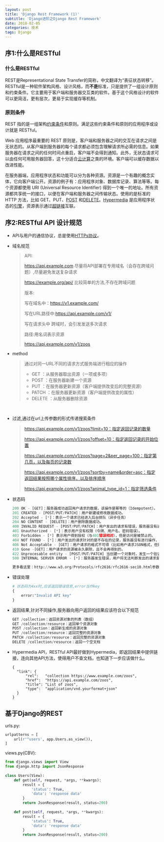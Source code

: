 ```yaml
---
layout: post
title: 'Django Rest Framework (1)'
subtitle: 'Django进阶之Django Rest Framework'
date: 2018-02-05
categories: 技术
tags: Django
---
```


## 序1:什么是RESTful

### 什么是RESTful

REST是Representational State Transfer的简称，中文翻译为“表征状态转移”。RESTful是一种软件架构风格、设计风格，而**不是**标准，只是提供了一组设计原则和约束条件。它主要用于客户端和服务器交互类的软件。基于这个风格设计的软件可以更简洁，更有层次，更易于实现缓存等机制。

### 原则条件

REST 指的是一组架构[约束条件](https://baike.baidu.com/item/%E7%BA%A6%E6%9D%9F%E6%9D%A1%E4%BB%B6)和原则。满足这些约束条件和原则的应用程序或设计就是 RESTful。

Web 应用程序最重要的 REST 原则是，客户端和服务器之间的交互在请求之间是无状态的。从客户端到服务器的每个请求都必须包含理解请求所必需的信息。如果服务器在请求之间的任何时间点重启，客户端不会得到通知。此外，无状态请求可以由任何可用服务器回答，这十分适合[云计算](https://baike.baidu.com/item/%E4%BA%91%E8%AE%A1%E7%AE%97)之类的环境。客户端可以缓存数据以改进性能。

在服务器端，应用程序状态和功能可以分为各种资源。资源是一个有趣的概念实体，它向客户端公开。资源的例子有：应用程序对象、数据库记录、算法等等。每个资源都使用 URI (Universal Resource Identifier) 得到一个唯一的地址。所有资源都共享统一的接口，以便在客户端和服务器之间传输状态。使用的是标准的 HTTP 方法，比如 GET、PUT、[POST](https://baike.baidu.com/item/POST) 和[DELETE](https://baike.baidu.com/item/DELETE)。[Hypermedia](https://baike.baidu.com/item/Hypermedia) 是应用程序状态的[引擎](https://baike.baidu.com/item/%E5%BC%95%E6%93%8E/2874935)，资源表示通过[超链接](https://baike.baidu.com/item/%E8%B6%85%E9%93%BE%E6%8E%A5)互联。

## 序2:RESTful API 设计规范

- API与用户的通信协议，总是使用[HTTPs协议](http://www.ruanyifeng.com/blog/2014/02/ssl_tls.html)。

- 域名规范

  >API:
  >
  >https://api.example.com                        尽量将API部署在专用域名（会存在跨域问题）,尽量避免发送复杂请求
  >
  >https://example.org/api/                        比较简单的方法,不存在跨域问题
  >
  >版本:
  >
  >写在域名中：https://v1.example.com/
  >
  >写在URL路径中:https://api.example.com/v1/
  >
  >写在请求头中                                             跨域时，会引发发送多次请求
  >
  >路径:用名词表示资源
  >
  >https://api.example.com/v1/zoos

- method

  >通过对同一URL不同的请求方式服务端进行相应的操作
  >
  >- GET      ：从服务器取出资源（一项或多项）
  >- POST    ：在服务器新建一个资源
  >- PUT      ：在服务器更新资源（客户端提供改变后的完整资源）
  >- PATCH  ：在服务器更新资源（客户端提供改变的属性）
  >- DELETE ：从服务器删除资源

  ​

- 过滤,通过在url上传参数的形式传递搜索条件

  >https://api.example.com/v1/zoos?limit=10：指定返回记录的数量
  >
  >https://api.example.com/v1/zoos?offset=10：指定返回记录的开始位置
  >
  >https://api.example.com/v1/zoos?page=2&per_page=100：指定第几页，以及每页的记录数
  >
  >https://api.example.com/v1/zoos?sortby=name&order=asc：指定返回结果按照哪个属性排序，以及排序顺序
  >
  >https://api.example.com/v1/zoos?animal_type_id=1：指定筛选条件

- 状态码

  ~~~ Python
  200 OK - [GET]：服务器成功返回用户请求的数据，该操作是幂等的（Idempotent）。
  201 CREATED - [POST/PUT/PATCH]：用户新建或修改数据成功。
  202 Accepted - [*]：表示一个请求已经进入后台排队（异步任务）
  204 NO CONTENT - [DELETE]：用户删除数据成功。
  400 INVALID REQUEST - [POST/PUT/PATCH]：用户发出的请求有错误，服务器没有进行新建或修改数据的操作，该操作是幂等的。
  401 Unauthorized - [*]：表示用户没有权限（令牌、用户名、密码错误）。
  403 Forbidden - [*] 表示用户得到授权（与401错误相对），但是访问是被禁止的。
  404 NOT FOUND - [*]：用户发出的请求针对的是不存在的记录，服务器没有进行操作，该操作是幂等的。
  406 Not Acceptable - [GET]：用户请求的格式不可得（比如用户请求JSON格式，但是只有XML格式）。
  410 Gone -[GET]：用户请求的资源被永久删除，且不会再得到的。
  422 Unprocesable entity - [POST/PUT/PATCH] 当创建一个对象时，发生一个验证错误。
  500 INTERNAL SERVER ERROR - [*]：服务器发生错误，用户将无法判断发出的请求是否成功。

  更多看这里：http://www.w3.org/Protocols/rfc2616/rfc2616-sec10.html参数处理

  ~~~

- 错误处理

  ~~~python
  # 状态码为4xx时,应该返回错误信息,error当作key
  {
      error:"Invalid API key"
  }
  ~~~

- 返回结果,针对不同操作,服务器向用户返回的结果应该符合以下规范

  ~~~Python
  GET /collection：返回资源对象的列表（数组）
  GET /collection/resource：返回单个资源对象
  POST /collection：返回新生成的资源对象
  PUT /collection/resource：返回完整的资源对象
  PATCH /collection/resource：返回完整的资源对象
  DELETE /collection/resource：返回一个空文档
  ~~~

- Hypermedia API，RESTful API最好做到Hypermedia，即返回结果中提供链接，连向其他API方法，使得用户不查文档，也知道下一步应该做什么。

  ~~~
  {
  	"link": {
        "rel":   "collection https://www.example.com/zoos",
        "href":  "https://api.example.com/zoos",
        "title": "List of zoos",
        "type":  "application/vnd.yourformat+json"
  	}
  }
  ~~~

## 基于Django的REST

urls.py:

~~~python
urlpatterns = [
    url(r'^users', app.Users.as_view()),
]
~~~

views.py(CBV):

~~~python
from django.views import View
from django.http import JsonResponse
 
class Users(View):
    def get(self, request, *args, **kwargs):
        result = {
            'status': True,
            'data': 'response data'
        }
        return JsonResponse(result, status=200)
 
    def post(self, request, *args, **kwargs):
        result = {
            'status': True,
            'data': 'response data'
        }
        return JsonResponse(result, status=200) 
~~~

